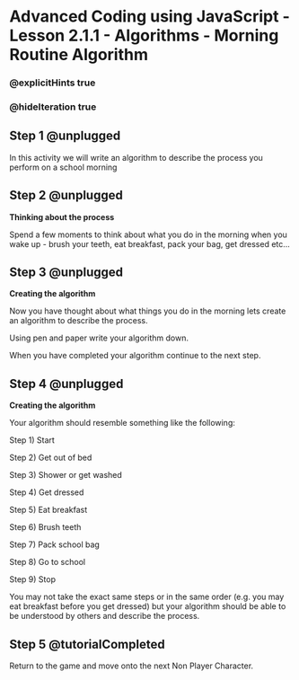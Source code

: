 # Advanced Coding using JavaScript - Lesson 2.1.1 - Algorithms - Morning Routine Algorithm
### @explicitHints true
### @hideIteration true

## Step 1 @unplugged
In this activity we will write an algorithm to describe the process you perform on a school morning

## Step 2 @unplugged
**Thinking about the process**

Spend a few moments to think about what you do in the morning when you wake up - brush your teeth, eat breakfast, pack your bag, get dressed etc...

## Step 3 @unplugged
**Creating the algorithm**

Now you have thought about what things you do in the morning lets create an algorithm to describe the process.

Using pen and paper write your algorithm down.

When you have completed your algorithm continue to the next step.

## Step 4 @unplugged
**Creating the algorithm**

Your algorithm should resemble something like the following:

Step 1) Start

Step 2) Get out of bed

Step 3) Shower or get washed

Step 4) Get dressed

Step 5) Eat breakfast

Step 6) Brush teeth

Step 7) Pack school bag

Step 8) Go to school

Step 9) Stop

You may not take the exact same steps or in the same order (e.g. you may eat breakfast before you get dressed) but your algorithm should be able to be understood by others and describe the process.

## Step 5 @tutorialCompleted
Return to the game and move onto the next Non Player Character.